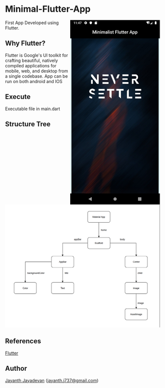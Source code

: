 # Minimal-Flutter-App

<img align="right" src="https://github.com/jayanthj737/Minimal-Flutter-App/blob/master/1%2Bapp%3F/Screenshot_1575656274.png" height="600">

First App Developed using Flutter.

## Why Flutter?

Flutter is Google's UI toolkit for crafting beautiful, natively compiled applications for mobile, web, and desktop from a single codebase.
App can be run on both android and IOS

## Execute

Executable file in main.dart

## Structure Tree 
<img src="https://github.com/jayanthj737/Minimal-Flutter-App/blob/master/1%2Bapp%3F/Screenshot%202019-12-07%20at%2012.00.09%20AM.png" height=400>

## References

[Flutter](https://flutter.dev/)

## Author
[Jayanth Jayadevan](https://github.com/jayanthj737) (jayanth.j737@gmail.com)
